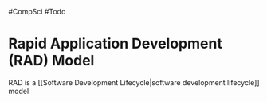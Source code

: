 #CompSci #Todo 

# Rapid Application Development (RAD) Model
RAD is a [[Software Development Lifecycle|software development lifecycle]] model